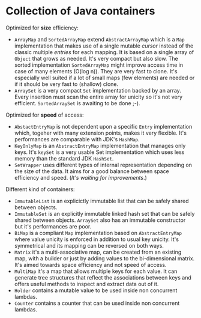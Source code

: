 # Collection of Java containers

Optimized for **size** efficiency:

* `ArrayMap` and `SortedArrayMap` extend `AbstractArrayMap` which is a `Map` implementation that makes use of a single mutable _cursor_ instead of the classic multiple _entries_ for each mapping. It is based on a single array of `Object` that grows as needed. It's very compact but also slow. The sorted implementation `SortedArrayMap` might improve access time in case of many elements (O(log n)). They are very fast to clone. It's especially well suited if a lot of small maps (few elements) are needed or if it should be very fast to (shallow) clone.
* `ArraySet` is a very compact `Set` implementation backed by an array. Every insertion must scan the entire array for unicity so it's not very efficient. `SortedArraySet` is awaiting to be done ;-).

Optimized for **speed** of access:

* `AbstactEntryMap` is not dependent upon a specific `Entry` implementation which, togeher with many extension points, makes it very flexible. It's performances are comparable with JDK's `HashMap`.
* `KeyOnlyMap` is an `AbstractEntryMap` implementation that manages only keys. It's `keySet` is a very usable Set implementation which uses less memory than the standard JDK `HashSet`.
* `SetWrapper` uses different types of internal representation depending on the size of the data. It aims for a good balance between space efficiency and speed. (_It's waiting for improvements_.)

Different kind of containers:

* `ImmutableList` is an explicictly immutable list that can be safely shared between objects.
* `ImmutableSet` is an explicitly immutable linked hash set that can be safely shared between objects. `ArraySet` also has an immutable constructor but it's performances are poor.
* `BiMap` is a compliant `Map` implementation based on `AbstractEntryMap` where value unicity is enforced in addition to usual key unicity. It's symmetrical and its mapping can be reversed on both ways.
* `Matrix` it's a multi-associative map, can be created from an existing map, with a builder or just by adding values to the bi-dimensional matrix. It's aimed towards space efficiency and not speed of access.
* `MultiMap` it's a map that allows multiple keys for each value. It can generate tree structures that reflect the associations between keys and offers useful methods to inspect and extract data out of it.
* `Holder` contains a mutable value to be used inside non concurrent lambdas.
* `Counter` contains a counter that can be used inside non concurrent lambdas.

